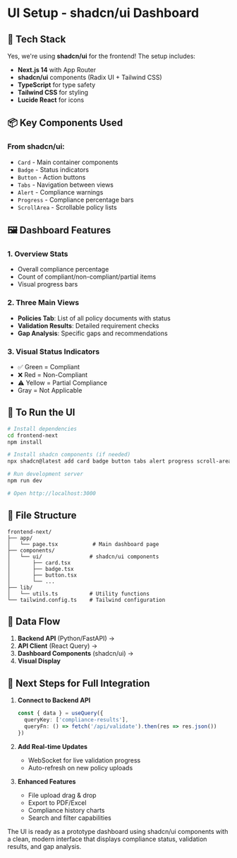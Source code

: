 # UI Setup - shadcn/ui Dashboard

## 🎨 Tech Stack

Yes, we're using **shadcn/ui** for the frontend! The setup includes:

- **Next.js 14** with App Router
- **shadcn/ui** components (Radix UI + Tailwind CSS)
- **TypeScript** for type safety
- **Tailwind CSS** for styling
- **Lucide React** for icons

## 📦 Key Components Used

### From shadcn/ui:
- `Card` - Main container components
- `Badge` - Status indicators
- `Button` - Action buttons
- `Tabs` - Navigation between views
- `Alert` - Compliance warnings
- `Progress` - Compliance percentage bars
- `ScrollArea` - Scrollable policy lists

## 🖼️ Dashboard Features

### 1. **Overview Stats**
- Overall compliance percentage
- Count of compliant/non-compliant/partial items
- Visual progress bars

### 2. **Three Main Views**
- **Policies Tab**: List of all policy documents with status
- **Validation Results**: Detailed requirement checks
- **Gap Analysis**: Specific gaps and recommendations

### 3. **Visual Status Indicators**
- ✅ Green = Compliant
- ❌ Red = Non-Compliant  
- ⚠️ Yellow = Partial Compliance
- Gray = Not Applicable

## 🚀 To Run the UI

```bash
# Install dependencies
cd frontend-next
npm install

# Install shadcn components (if needed)
npx shadcn@latest add card badge button tabs alert progress scroll-area

# Run development server
npm run dev

# Open http://localhost:3000
```

## 📁 File Structure

```
frontend-next/
├── app/
│   └── page.tsx           # Main dashboard page
├── components/
│   └── ui/               # shadcn/ui components
│       ├── card.tsx
│       ├── badge.tsx
│       ├── button.tsx
│       └── ...
├── lib/
│   └── utils.ts          # Utility functions
└── tailwind.config.ts    # Tailwind configuration
```

## 🔄 Data Flow

1. **Backend API** (Python/FastAPI) → 
2. **API Client** (React Query) →
3. **Dashboard Components** (shadcn/ui) →
4. **Visual Display**

## 🎯 Next Steps for Full Integration

1. **Connect to Backend API**
   ```typescript
   const { data } = useQuery({
     queryKey: ['compliance-results'],
     queryFn: () => fetch('/api/validate').then(res => res.json())
   })
   ```

2. **Add Real-time Updates**
   - WebSocket for live validation progress
   - Auto-refresh on new policy uploads

3. **Enhanced Features**
   - File upload drag & drop
   - Export to PDF/Excel
   - Compliance history charts
   - Search and filter capabilities

The UI is ready as a prototype dashboard using shadcn/ui components with a clean, modern interface that displays compliance status, validation results, and gap analysis.